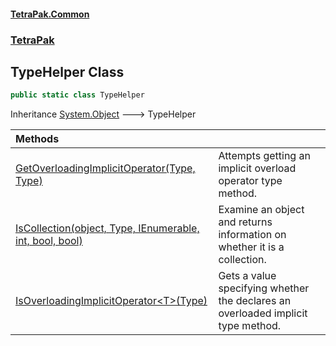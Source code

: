 #### [TetraPak.Common](index.md 'index')
### [TetraPak](TetraPak.md 'TetraPak')
## TypeHelper Class
```csharp
public static class TypeHelper
```

Inheritance [System.Object](https://docs.microsoft.com/en-us/dotnet/api/System.Object 'System.Object') &#129106; TypeHelper  

| Methods | |
| :--- | :--- |
| [GetOverloadingImplicitOperator(Type, Type)](TetraPak_TypeHelper_GetOverloadingImplicitOperator(System_Type_System_Type).md 'TetraPak.TypeHelper.GetOverloadingImplicitOperator(System.Type, System.Type)') | Attempts getting an implicit overload operator type method.<br/> |
| [IsCollection(object, Type, IEnumerable, int, bool, bool)](TetraPak_TypeHelper_IsCollection(object_System_Type_System_Collections_IEnumerable_int_bool_bool).md 'TetraPak.TypeHelper.IsCollection(object, System.Type, System.Collections.IEnumerable, int, bool, bool)') | Examine an object and returns information on whether it is a collection. <br/> |
| [IsOverloadingImplicitOperator&lt;T&gt;(Type)](TetraPak_TypeHelper_IsOverloadingImplicitOperator_T_(System_Type).md 'TetraPak.TypeHelper.IsOverloadingImplicitOperator&lt;T&gt;(System.Type)') | Gets a value specifying whether the  declares an<br/>overloaded implicit type method.<br/> |
